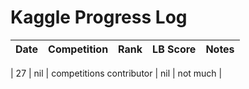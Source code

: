# Kaggle Progress Log

| Date       | Competition               | Rank       | LB Score | Notes             |
|------------|---------------------------|------------|----------|-------------------|

| 27 | nil | competitions contributor | nil | not much |
